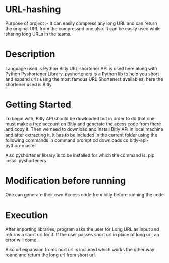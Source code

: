 # URL-hashing
Purpose of project :- It can easily compress any long URL and can return the original URL from the compressed one also. It can be easily used while sharing long URLs in the teams.

# **Description**
Language used is Python
Bitly URL shortener API is used here along with Python Pyshortener Library.
pyshorteners is a Python lib to help you short and expand urls using the most famous URL Shorteners availables, here the shortener used is Bitly.

# Getting Started
To begin with, Bitly API should be dowloaded but in order to do that one must make a free account on Bitly and generate the acess code from there and copy it. Then we need to download
and install Bitly API in local machine and after extracting it, it has to be included in the current folder using the following commands in command prompt
cd downloads
cd bitly-api-python-master

Also pyshortener library is to be installed for which the command is: pip install pyshorteners 

# Modification before running
One can generate their own Access code from bitly before running the code

# Execution
After importing libraries, program asks the user for Long URL as input and returns a short url for it. If the user passes short url in place of long url, an error will come.

Also url expansion froms hort url is included which works the other way round and return the long url from short url.





